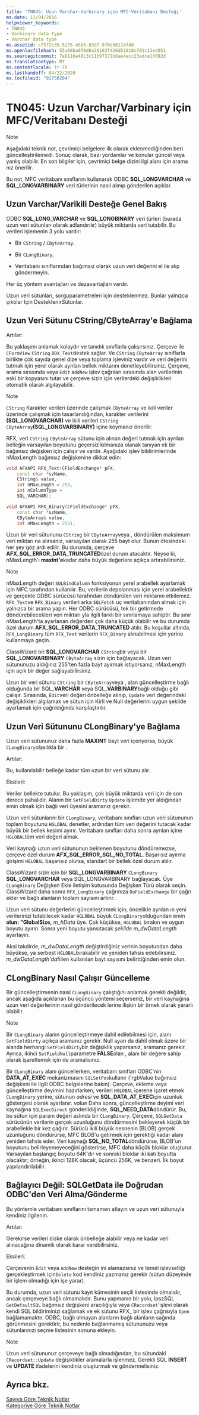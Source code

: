 ```yaml
---
title: 'TN045: Uzun Varchar-Varbinary için MFC-Veritabanı Desteği'
ms.date: 11/04/2016
helpviewer_keywords:
- TN045
- Varbinary data type
- Varchar data type
ms.assetid: cf572c35-5275-45b5-83df-5f0e36114f40
ms.openlocfilehash: 55a68ba970d0a26163f426d51818c701c13ed051
ms.sourcegitcommit: 7a6116e48c3c11b97371b8ae4ecc23adce1f092d
ms.translationtype: MT
ms.contentlocale: tr-TR
ms.lasthandoff: 04/22/2020
ms.locfileid: "81750284"
---
```

# <a name="tn045-mfcdatabase-support-for-long-varcharvarbinary"></a>TN045: Uzun Varchar/Varbinary için MFC/Veritabanı Desteği

> [!NOTE]
> Aşağıdaki teknik not, çevrimiçi belgelere ilk olarak eklenmediğinden beri güncelleştirilemedi. Sonuç olarak, bazı yordamlar ve konular güncel veya yanlış olabilir. En son bilgiler için, çevrimiçi belge dizini ilgi alanı için arama nız önerilir.

Bu not, MFC veritabanı sınıflarını kullanarak ODBC **SQL_LONGVARCHAR** ve **SQL_LONGVARBINARY** veri türlerinin nasıl alınıp gönderilen açıklar.

## <a name="overview-of-long-varcharvarbinary-support"></a>Uzun Varchar/Varikili Desteğe Genel Bakış

ODBC **SQL_LONG_VARCHAR** ve **SQL_LONGBINARY** veri türleri (burada uzun veri sütunları olarak adlandırılır) büyük miktarda veri tutabilir. Bu verileri işlemenin 3 yolu vardır:

- Bir `CString` / `CByteArray`.

- Bir `CLongBinary`.

- Veritabanı sınıflarından bağımsız olarak uzun veri değerini el ile alıp göndermeyin.

Her üç yöntem avantajları ve dezavantajları vardır.

Uzun veri sütunları, sorguparametreleri için desteklenmez. Bunlar yalnızca çıktılar Için DesteklenirSütunlar.

## <a name="binding-a-long-data-column-to-a-cstringcbytearray"></a>Uzun Veri Sütunu CString/CByteArray'e Bağlama

Artılar:

Bu yaklaşımı anlamak kolaydır ve tanıdık sınıflarla çalışırsınız. Çerçeve ile `CFormView` `CString` `DDX_Text`destek sağlar. Ve `CString` `CByteArray` sınıflarla birlikte çok sayıda genel dize veya toplama işleviniz vardır ve veri değerini tutmak için yerel olarak ayrılan bellek miktarını denetleyebilirsiniz. Çerçeve, arama sırasında veya `Edit` `AddNew` işlev çağrıları sırasında alan verilerinin eski bir kopyasını tutar ve çerçeve sizin için verilerdeki değişiklikleri otomatik olarak algılayabilir.

> [!NOTE]
> `CString` Karakter verileri üzerinde çalışmak `CByteArray` ve ikili veriler üzerinde çalışmak için tasarlandığından, karakter verilerini **(SQL_LONGVARCHAR)** ve ikili verileri `CString` `CByteArray`**(SQL_LONGVARBINARY)** içine koymanız önerilir.

RFX, veri `CString` `CByteArray` sütunu için alınan değeri tutmak için ayrılan belleğin varsayılan boyutunu geçersiz kılmanıza olanak tanıyan ek bir bağımsız değişken için çalışır ve vardır. Aşağıdaki işlev bildirimlerinde nMaxLength bağımsız değişkenine dikkat edin:

```cpp
void AFXAPI RFX_Text(CFieldExchange* pFX,
    const char *szName,
    CString& value,
    int nMaxLength = 255,
    int nColumnType =
    SQL_VARCHAR);

void AFXAPI RFX_Binary(CFieldExchange* pFX,
    const char *szName,
    CByteArray& value,
    int nMaxLength = 255);
```

Uzun bir veri sütununu `CString` bir `CByteArray`veya , döndürülen maksimum veri miktarı na alırsanız, varsayılan olarak 255 bayt olur. Bunun ötesindeki her şey göz ardı edilir. Bu durumda, çerçeve **AFX_SQL_ERROR_DATA_TRUNCATED**özel durum atacaktır. Neyse ki, nMaxLength'ı **maxint'e**kadar daha büyük değerlere açıkça artırabilirsiniz.

> [!NOTE]
> nMaxLength değeri `SQLBindColumn` fonksiyonun yerel arabellek ayarlamak için MFC tarafından kullanılır. Bu, verilerin depolanması için yerel arabellektir ve gerçekte ODBC sürücüsü tarafından döndürülen veri miktarını etkilemez. `RFX_Text`ve `RFX_Binary` verileri arka `SQLFetch` uç veritabanından almak için yalnızca bir arama yapın. Her ODBC sürücüsü, tek bir getirmede döndürebilecekleri veri miktarı yla ilgili farklı bir sınırlamaya sahiptir. Bu sınır nMaxLength'ta ayarlanan değerden çok daha küçük olabilir ve bu durumda özel durum **AFX_SQL_ERROR_DATA_TRUNCATED** atılır. Bu koşullar altında, `RFX_LongBinary` tüm `RFX_Text` verilerin `RFX_Binary` alınabilmesi için yerine kullanmaya geçin.

ClassWizard bir **SQL_LONGVARCHAR** `CString`bir veya bir **SQL_LONGVARBINARY** `CByteArray` sizin için bağlayacak. Uzun veri sütununuzu aldığınız 255'ten fazla bayt ayırmak istiyorsanız, nMaxLength için açık bir değer sağlayabilirsiniz.

Uzun bir veri sütunu `CString` bir `CByteArray`veya , alan güncelleştirme bağlı olduğunda bir SQL_**VARCHAR** veya SQL_**VARBINARY**bağlı olduğu gibi çalışır. Sırasında, `Edit`veri değeri önbelleğe alınıp, `Update` veri değerindeki değişiklikleri algılamak ve sütun için Kirli ve Null değerlerini uygun şekilde ayarlamak için çağrıldığında karşılaştırılır.

## <a name="binding-a-long-data-column-to-a-clongbinary"></a>Uzun Veri Sütununu CLongBinary'ye Bağlama

Uzun veri sütununuz daha fazla **MAXINT** bayt veri içeriyorsa, büyük `CLongBinary`olasılıkla bir .

Artılar:

Bu, kullanılabilir belleğe kadar tüm uzun bir veri sütunu alır.

Eksileri:

Veriler bellekte tutulur. Bu yaklaşım, çok büyük miktarda veri için de son derece pahalıdır. Alanın bir `SetFieldDirty` `Update` işlemde yer aldığından emin olmak için bağlı veri üyesini aramanız gerekir.

Uzun veri sütunlarını bir `CLongBinary`, veritabanı sınıfları uzun veri sütununun toplam boyutunu `HGLOBAL` denetler, ardından tüm veri değerini tutacak kadar büyük bir bellek kesimi ayırır. Veritabanı sınıfları daha sonra ayrılan içine `HGLOBAL`tüm veri değeri almak.

Veri kaynağı uzun veri sütununun beklenen boyutunu döndüremezse, çerçeve özel durum **AFX_SQL_ERROR_SQL_NO_TOTAL.** Başarısız ayırma girişimi `HGLOBAL` başarısız olursa, standart bir bellek özel durum atılır.

ClassWizard sizin için bir **SQL_LONGVARBINARY** `CLongBinary` **SQL_LONGVARCHAR** veya SQL_LONGVARBINARY bağlayacak. Üye `CLongBinary` Değişken Ekle iletişim kutusunda Değişken Türü olarak seçin. ClassWizard daha sonra `RFX_LongBinary` çağrınıza `DoFieldExchange` bir çağrı ekler ve bağlı alanların toplam sayısını artırır.

Uzun veri sütunu değerlerini güncelleştirmek için, öncelikle ayrılan ın yeni verilerinizi tutabilecek kadar `HGLOBAL` büyük `CLongBinary`olduğundan emin **olun: "GlobalSize,** *m_hData* üye. Çok küçükse, `HGLOBAL` bırakın ve uygun boyutu ayırın. Sonra yeni boyutu yansıtacak *şekilde m_dwDataLength* ayarlayın.

Aksi takdirde, *m_dwDataLength* değiştirdiğiniz verinin boyutundan daha büyükse, ya serbest `HGLOBAL`bırakabilir ve yeniden tahsis edebilirsiniz. *m_dwDataLength'da*fiilen kullanılan bayt sayısını belirttiğinden emin olun.

## <a name="how-updating-a-clongbinary-works"></a>CLongBinary Nasıl Çalışır Güncelleme

Bir güncelleştirmenin nasıl `CLongBinary` çalıştığını anlamak gerekli değildir, ancak aşağıda açıklanan bu üçüncü yöntemi seçerseniz, bir veri kaynağına uzun veri değerlerinin nasıl gönderilecek lerine ilişkin bir örnek olarak yararlı olabilir.

> [!NOTE]
> Bir `CLongBinary` alanın güncelleştirmeye dahil edilebilmesi için, alanı `SetFieldDirty` açıkça aramanız gerekir. Null ayarı da dahil olmak üzere bir alanda herhangi `SetFieldDirty`bir değişiklik yaparsanız, aramanız gerekir. Ayrıca, ikinci `SetFieldNull`parametre **FALSE**olan , alanı bir değere sahip olarak işaretlemek için de aramalısınız.

Bir `CLongBinary` alanı güncellerken, veritabanı sınıfları ODBC'nin **DATA_AT_EXEC** mekanizmasını `SQLSetPos`kullanır ('rgbValue bağımsız değişkeni ile ilgili ODBC belgelerine bakın). Çerçeve, ekleme veya güncelleştirme deyimini hazırlarken, verileri `HGLOBAL` içerene işaret etmek `CLongBinary` yerine, sütunun *adresi* ve **SQL_DATA_AT_EXEC**için uzunluk göstergesi olarak ayarlanır. *value* Daha sonra, güncelleştirme deyimi veri kaynağına `SQLExecDirect` gönderildiğinde, **SQL_NEED_DATA**döndürür. Bu, bu sütun için param değeri aslında bir `CLongBinary`. Çerçeve, `SQLGetData` sürücünün verilerin gerçek uzunluğunu döndürmesini bekleyerek küçük bir arabellekle bir kez çağırır. Sürücü ikili büyük nesnenin (BLOB) gerçek uzunluğunu döndürürse, MFC BLOB'u getirmek için gerektiği kadar alanı yeniden tahsis eder. Veri kaynağı **SQL_NO_TOTAL**döndürürse, BLOB'un boyutunu belirleyemeyeceğini gösterirse, MFC daha küçük bloklar oluşturur. Varsayılan başlangıç boyutu 64K'dır ve sonraki bloklar iki katı boyutta olacaktır; örneğin, ikinci 128K olacak, üçüncü 256K, ve benzeri. İlk boyut yapılandırılabilir.

## <a name="not-binding-retrievingsending-data-directly-from-odbc-with-sqlgetdata"></a>Bağlayıcı Değil: SQLGetData ile Doğrudan ODBC'den Veri Alma/Gönderme

Bu yöntemle veritabanı sınıflarını tamamen atlayın ve uzun veri sütunuyla kendiniz ilgilenin.

Artılar:

Gerekirse verileri diske olarak önbelleğe alabilir veya ne kadar veri alınacağına dinamik olarak karar verebilirsiniz.

Eksileri:

Çerçevenin `Edit` veya `AddNew` desteğin ini alamazsınız ve temel işlevselliği gerçekleştirmek için`Delete` kod kendiniz yazmanız gerekir (sütun düzeyinde bir işlem olmadığı için işe yarar).

Bu durumda, uzun veri sütunu kayıt kümesinin seçili listesinde olmalıdır, ancak çerçeveye bağlı olmamalıdır. Bunu yapmanın bir yolu, lpszSQL `GetDefaultSQL` bağımsız değişkeni aracılığıyla veya `CRecordset`'işlevi olarak kendi SQL bildiriminizi sağlamak ve ek sütunu RFX_ bir işlev çağrısıyla `Open` bağlamamaktır. ODBC, bağlı olmayan alanların bağlı alanların sağında görünmesini gerektirir, bu nedenle bağlanmamış sütununuzu veya sütunlarınızı seçme listesinin sonuna ekleyin.

> [!NOTE]
> Uzun veri sütununuz çerçeveye bağlı olmadığından, bu sütundaki `CRecordset::Update` değişiklikler aramalarla işlenmez. Gerekli SQL **INSERT** ve **UPDATE** ifadelerini kendiniz oluşturmalı ve göndermelisiniz.

## <a name="see-also"></a>Ayrıca bkz.

[Sayıya Göre Teknik Notlar](../mfc/technical-notes-by-number.md)<br/>
[Kategoriye Göre Teknik Notlar](../mfc/technical-notes-by-category.md)
